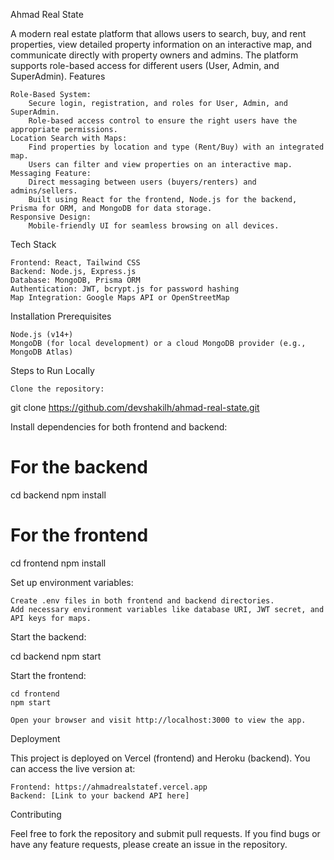 Ahmad Real State

A modern real estate platform that allows users to search, buy, and rent properties, view detailed property information on an interactive map, and communicate directly with property owners and admins. The platform supports role-based access for different users (User, Admin, and SuperAdmin).
Features

    Role-Based System:
        Secure login, registration, and roles for User, Admin, and SuperAdmin.
        Role-based access control to ensure the right users have the appropriate permissions.
    Location Search with Maps:
        Find properties by location and type (Rent/Buy) with an integrated map.
        Users can filter and view properties on an interactive map.
    Messaging Feature:
        Direct messaging between users (buyers/renters) and admins/sellers.
        Built using React for the frontend, Node.js for the backend, Prisma for ORM, and MongoDB for data storage.
    Responsive Design:
        Mobile-friendly UI for seamless browsing on all devices.

Tech Stack

    Frontend: React, Tailwind CSS
    Backend: Node.js, Express.js
    Database: MongoDB, Prisma ORM
    Authentication: JWT, bcrypt.js for password hashing
    Map Integration: Google Maps API or OpenStreetMap

Installation
Prerequisites

    Node.js (v14+)
    MongoDB (for local development) or a cloud MongoDB provider (e.g., MongoDB Atlas)

Steps to Run Locally

    Clone the repository:

git clone https://github.com/devshakilh/ahmad-real-state.git

Install dependencies for both frontend and backend:

# For the backend
cd backend
npm install

# For the frontend
cd frontend
npm install

Set up environment variables:

    Create .env files in both frontend and backend directories.
    Add necessary environment variables like database URI, JWT secret, and API keys for maps.

Start the backend:

cd backend
npm start

Start the frontend:

    cd frontend
    npm start

    Open your browser and visit http://localhost:3000 to view the app.

Deployment

This project is deployed on Vercel (frontend) and Heroku (backend). You can access the live version at:

    Frontend: https://ahmadrealstatef.vercel.app
    Backend: [Link to your backend API here]

Contributing

Feel free to fork the repository and submit pull requests. If you find bugs or have any feature requests, please create an issue in the repository.